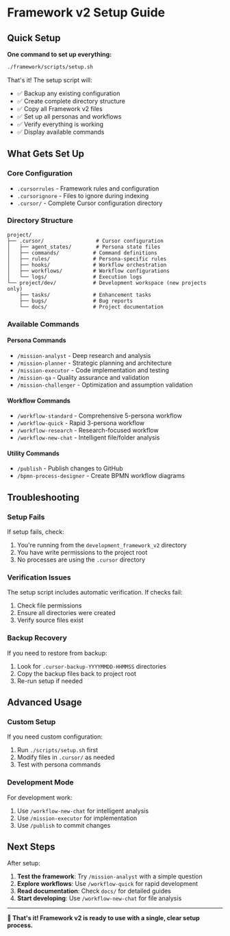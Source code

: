 # Framework v2 Setup Guide

## Quick Setup

**One command to set up everything:**

```bash
./framework/scripts/setup.sh
```

That's it! The setup script will:
- ✅ Backup any existing configuration
- ✅ Create complete directory structure
- ✅ Copy all Framework v2 files
- ✅ Set up all personas and workflows
- ✅ Verify everything is working
- ✅ Display available commands

## What Gets Set Up

### Core Configuration
- `.cursorrules` - Framework rules and configuration
- `.cursorignore` - Files to ignore during indexing
- `.cursor/` - Complete Cursor configuration directory

### Directory Structure
```
project/
├── .cursor/                 # Cursor configuration
│   ├── agent_states/        # Persona state files
│   ├── commands/           # Command definitions
│   ├── rules/              # Persona-specific rules
│   ├── hooks/              # Workflow orchestration
│   ├── workflows/          # Workflow configurations
│   └── logs/               # Execution logs
└── project/dev/            # Development workspace (new projects only)
    ├── tasks/              # Enhancement tasks
    ├── bugs/               # Bug reports
    └── docs/               # Project documentation
```

### Available Commands

#### Persona Commands
- `/mission-analyst` - Deep research and analysis
- `/mission-planner` - Strategic planning and architecture  
- `/mission-executor` - Code implementation and testing
- `/mission-qa` - Quality assurance and validation
- `/mission-challenger` - Optimization and assumption validation

#### Workflow Commands
- `/workflow-standard` - Comprehensive 5-persona workflow
- `/workflow-quick` - Rapid 3-persona workflow
- `/workflow-research` - Research-focused workflow
- `/workflow-new-chat` - Intelligent file/folder analysis

#### Utility Commands
- `/publish` - Publish changes to GitHub
- `/bpmn-process-designer` - Create BPMN workflow diagrams

## Troubleshooting

### Setup Fails
If setup fails, check:
1. You're running from the `development_framework_v2` directory
2. You have write permissions to the project root
3. No processes are using the `.cursor` directory

### Verification Issues
The setup script includes automatic verification. If checks fail:
1. Check file permissions
2. Ensure all directories were created
3. Verify source files exist

### Backup Recovery
If you need to restore from backup:
1. Look for `.cursor-backup-YYYYMMDD-HHMMSS` directories
2. Copy the backup files back to project root
3. Re-run setup if needed

## Advanced Usage

### Custom Setup
If you need custom configuration:
1. Run `./scripts/setup.sh` first
2. Modify files in `.cursor/` as needed
3. Test with persona commands

### Development Mode
For development work:
1. Use `/workflow-new-chat` for intelligent analysis
2. Use `/mission-executor` for implementation
3. Use `/publish` to commit changes

## Next Steps

After setup:
1. **Test the framework**: Try `/mission-analyst` with a simple question
2. **Explore workflows**: Use `/workflow-quick` for rapid development
3. **Read documentation**: Check `docs/` for detailed guides
4. **Start developing**: Use `/workflow-new-chat` for file analysis

---

**🎉 That's it! Framework v2 is ready to use with a single, clear setup process.**